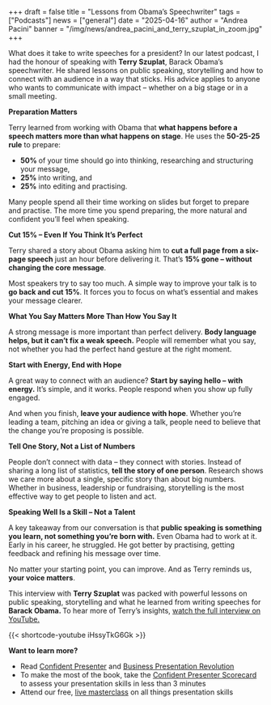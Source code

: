 +++
draft = false
title = "Lessons from Obama’s Speechwriter"
tags = ["Podcasts"]
news = ["general"]
date = "2025-04-16"
author = "Andrea Pacini"
banner = "/img/news/andrea_pacini_and_terry_szuplat_in_zoom.jpg"
+++
<div style="margin: 5px 0;">

  <p><span style="font-weight: 400;">What does it take to write speeches for a president? In our latest podcast, I had the honour of speaking with </span><strong>Terry Szuplat</strong><span style="font-weight: 400;">, Barack Obama&rsquo;s speechwriter. He shared lessons on public speaking, storytelling and how to connect with an audience in a way that sticks. His advice applies to anyone who wants to communicate with impact &ndash; whether on a big stage or in a small meeting.</span></p>

  <p><strong>Preparation Matters</strong></p>

  <p><span style="font-weight: 400;">Terry learned from working with Obama that </span><strong>what happens before a speech matters more than what happens on stage</strong><span style="font-weight: 400;">. He uses the </span><strong>50-25-25 rule</strong><span style="font-weight: 400;"> to prepare:</span></p>

  <ul>

 <li style="font-weight: 400;" aria-level="1"><strong>50% </strong><span style="font-weight: 400;">of your time should go into thinking, researching and structuring your message,</span></li>

 <li style="font-weight: 400;" aria-level="1"><strong>25% </strong><span style="font-weight: 400;">into writing, and</span></li>
 <li style="font-weight: 400;" aria-level="1"><strong>25%</strong><span style="font-weight: 400;"> into editing and practising.</span></li>

  </ul>

  <p><span style="font-weight: 400;">Many people spend all their time working on slides but forget to prepare and practise. The more time you spend preparing, the more natural and confident you&rsquo;ll feel when speaking.</span></p>

  <p><strong>Cut 15% &ndash; Even If You Think It&rsquo;s Perfect</strong></p>

  <p><span style="font-weight: 400;">Terry shared a story about Obama asking him to </span><strong>cut a full page from a six-page speech</strong><span style="font-weight: 400;"> just an hour before delivering it. That&rsquo;s </span><strong>15% gone &ndash; without changing the core message</strong><span style="font-weight: 400;">.</span></p>

  <p><span style="font-weight: 400;">Most speakers try to say too much. A simple way to improve your talk is to </span><strong>go back and cut 15%</strong><span style="font-weight: 400;">. It forces you to focus on what&rsquo;s essential and makes your message clearer.</span></p>

  <p><strong>What You Say Matters More Than How You Say It</strong></p>

  <p><span style="font-weight: 400;">A strong message is more important than perfect delivery. </span><strong>Body language helps, but it can&rsquo;t fix a weak speech.</strong><span style="font-weight: 400;"> People will remember what you say, not whether you had the perfect hand gesture at the right moment.</span></p>

  <p><strong>Start with Energy, End with Hope</strong></p>

  <p><span style="font-weight: 400;">A great way to connect with an audience? </span><strong>Start by saying hello &ndash; with energy.</strong><span style="font-weight: 400;"> It&rsquo;s simple, and it works. People respond when you show up fully engaged.</span></p>

  <p><span style="font-weight: 400;">And when you finish, </span><strong>leave your audience with hope</strong><span style="font-weight: 400;">. Whether you&rsquo;re leading a team, pitching an idea or giving a talk, people need to believe that the change you&rsquo;re proposing is possible.</span></p>

  <p><strong>Tell One Story, Not a List of Numbers</strong></p>

  <p><span style="font-weight: 400;">People don&rsquo;t connect with data &ndash; they connect with stories. Instead of sharing a long list of statistics, </span><strong>tell the story of one person</strong><span style="font-weight: 400;">. Research shows we care more about a single, specific story than about big numbers. Whether in business, leadership or fundraising, storytelling is the most effective way to get people to listen and act.</span></p>

  <p><strong>Speaking Well Is a Skill &ndash; Not a Talent</strong></p>

  <p><span style="font-weight: 400;">A key takeaway from our conversation is that </span><strong>public speaking is something you learn, not something you&rsquo;re born with.</strong><span style="font-weight: 400;"> Even Obama had to work at it. Early in his career, he struggled. He got better by practising, getting feedback and refining his message over time.</span></p>

  <p><span style="font-weight: 400;">No matter your starting point, you can improve. And as Terry reminds us, </span><strong>your voice matters</strong><span style="font-weight: 400;">.</span></p>

  <p><span style="font-weight: 400;">This interview with </span><strong>Terry Szuplat</strong><span style="font-weight: 400;"> was packed with powerful lessons on public speaking, storytelling and what he learned from writing speeches for </span><strong>Barack Obama. </strong><span style="font-weight: 400;">To hear more of Terry&rsquo;s insights, </span><a href="https://youtu.be/iHssyTkG6Gk"><span style="font-weight: 400;">watch the full interview on YouTube.</span></a></p>

  <p><span style="font-weight: 400;">{{&lt; shortcode-youtube iHssyTkG6Gk &gt;}}</span></p>

  <p><strong>Want to learn more?</strong><span style="font-weight: 400;">&nbsp;</span></p>

  <ul>

<li style="font-weight: 400;" aria-level="1"><span style="font-weight: 400;">Read </span><a href="https://www.ideasonstage.com/admin/"><span style="font-weight: 400;">Confident Presenter</span></a><span style="font-weight: 400;"> and </span><a href="https://www.ideasonstage.com/admin/"><span style="font-weight: 400;">Business Presentation Revolution</span></a></li>
  <li style="font-weight: 400;" aria-level="1"><span style="font-weight: 400;">To make the most of the book, take the </span><a href="https://www.ideasonstage.com/admin/"><span style="font-weight: 400;">Confident Presenter Scorecard</span></a><span style="font-weight: 400;"> to assess your presentation skills in less than 3 minutes</span></li>

<li style="font-weight: 400;" aria-level="1"><span style="font-weight: 400;">Attend our free, </span><a href="https://www.ideasonstage.com/admin/"><span style="font-weight: 400;">live masterclass</span></a><span style="font-weight: 400;"> on all things presentation skills</span></li>

  </ul>

</div>
